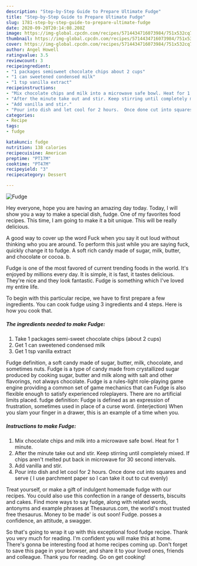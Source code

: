 ```yaml
---
description: "Step-by-Step Guide to Prepare Ultimate Fudge"
title: "Step-by-Step Guide to Prepare Ultimate Fudge"
slug: 1781-step-by-step-guide-to-prepare-ultimate-fudge
date: 2020-09-20T20:14:08.208Z
image: https://img-global.cpcdn.com/recipes/5714434716073984/751x532cq70/fudge-recipe-main-photo.jpg
thumbnail: https://img-global.cpcdn.com/recipes/5714434716073984/751x532cq70/fudge-recipe-main-photo.jpg
cover: https://img-global.cpcdn.com/recipes/5714434716073984/751x532cq70/fudge-recipe-main-photo.jpg
author: Angel Howell
ratingvalue: 3.5
reviewcount: 3
recipeingredient:
- "1 packages semisweet chocolate chips about 2 cups"
- "1 can sweetened condensed milk"
- "1 tsp vanilla extract"
recipeinstructions:
- "Mix chocolate chips and milk into a microwave safe bowl. Heat for 1 minute."
- "After the minute take out and stir. Keep stirring until completely mixed. If chips aren&#39;t melted put back in microwave for 30 second intervals."
- "Add vanilla and stir."
- "Pour into dish and let cool for 2 hours.  Once done cut into squares and serve  ( I use parchment paper so I can take it out to cut evenly)"
categories:
- Recipe
tags:
- fudge

katakunci: fudge 
nutrition: 138 calories
recipecuisine: American
preptime: "PT17M"
cooktime: "PT47M"
recipeyield: "3"
recipecategory: Dessert

---
```



![Fudge](https://img-global.cpcdn.com/recipes/5714434716073984/751x532cq70/fudge-recipe-main-photo.jpg)

Hey everyone, hope you are having an amazing day today. Today, I will show you a way to make a special dish, fudge. One of my favorites food recipes. This time, I am going to make it a bit unique. This will be really delicious.

A good way to cover up the word Fuck when you say it out loud without thinking who you are around. To perform this just while you are saying fuck, quickly change it to fudge. A soft rich candy made of sugar, milk, butter, and chocolate or cocoa. b.

Fudge is one of the most favored of current trending foods in the world. It's enjoyed by millions every day. It is simple, it is fast, it tastes delicious. They're nice and they look fantastic. Fudge is something which I've loved my entire life.


To begin with this particular recipe, we have to first prepare a few ingredients. You can cook fudge using 3 ingredients and 4 steps. Here is how you cook that.

<!--inarticleads1-->

##### The ingredients needed to make Fudge:

1. Take 1 packages semi-sweet chocolate chips (about 2 cups)
1. Get 1 can sweetened condensed milk
1. Get 1 tsp vanilla extract


Fudge definition, a soft candy made of sugar, butter, milk, chocolate, and sometimes nuts. Fudge is a type of candy made from crystallized sugar produced by cooking sugar, butter and milk along with salt and other flavorings, not always chocolate. Fudge is a rules-light role-playing game engine providing a common set of game mechanics that can Fudge is also flexible enough to satisfy experienced roleplayers. There are no artificial limits placed. fudge definition: Fudge is defined as an expression of frustration, sometimes used in place of a curse word. (interjection) When you slam your finger in a drawer, this is an example of a time when you. 

<!--inarticleads2-->

##### Instructions to make Fudge:

1. Mix chocolate chips and milk into a microwave safe bowl. Heat for 1 minute.
1. After the minute take out and stir. Keep stirring until completely mixed. If chips aren&#39;t melted put back in microwave for 30 second intervals.
1. Add vanilla and stir.
1. Pour into dish and let cool for 2 hours.  Once done cut into squares and serve  ( I use parchment paper so I can take it out to cut evenly)


Treat yourself, or make a gift of indulgent homemade fudge with our recipes. You could also use this confection in a range of desserts, biscuits and cakes. Find more ways to say fudge, along with related words, antonyms and example phrases at Thesaurus.com, the world&#39;s most trusted free thesaurus. Money to be made&#39; is out soon! Fudge. posses a confidence, an attitude, a swagger. 

So that's going to wrap it up with this exceptional food fudge recipe. Thank you very much for reading. I'm confident you will make this at home. There's gonna be interesting food at home recipes coming up. Don't forget to save this page in your browser, and share it to your loved ones, friends and colleague. Thank you for reading. Go on get cooking!
